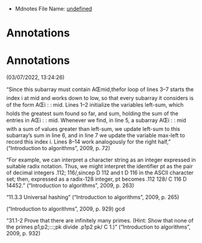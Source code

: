 * Mdnotes File Name: [undefined](undefined)

# Annotations  

# Annotations  
(03/07/2022, 13:24:26)

<span class="highlight" data-annotation="%7B%22attachmentURI%22%3A%22http%3A%2F%2Fzotero.org%2Fusers%2F9491379%2Fitems%2FX4G75MM7%22%2C%22annotationKey%22%3A%22SYVBAT6S%22%2C%22color%22%3A%22%23ffd400%22%2C%22pageLabel%22%3A%2272%22%2C%22position%22%3A%7B%22pageIndex%22%3A92%2C%22rects%22%3A%5B%5B248.16%2C550.713%2C499.173%2C560.956%5D%2C%5B140.64%2C537.753%2C498.985%2C547.996%5D%2C%5B140.64%2C524.793%2C499.288%2C535.036%5D%2C%5B140.64%2C511.833%2C499.037%2C521.825%5D%2C%5B140.64%2C498.873%2C499.184%2C509.116%5D%2C%5B140.639%2C485.913%2C499.186%2C495.905%5D%2C%5B140.64%2C472.953%2C499.223%2C483.196%5D%2C%5B140.64%2C460.113%2C269.44%2C470.356%5D%5D%7D%2C%22citationItem%22%3A%7B%22uris%22%3A%5B%22http%3A%2F%2Fzotero.org%2Fusers%2F9491379%2Fitems%2F7E6KGQXY%22%5D%2C%22locator%22%3A%2272%22%7D%7D">“Since this subarray must contain AŒmid,thefor loop of lines 3–7 starts the index i at mid and works down to low, so that every subarray it considers is of the form AŒi : : mid. Lines 1–2 initialize the variables left-sum, which holds the greatest sum found so far, and sum, holding the sum of the entries in AŒi : : mid. Whenever we find, in line 5, a subarray AŒi : : mid with a sum of values greater than left-sum, we update left-sum to this subarray’s sum in line 6, and in line 7 we update the variable max-left to record this index i. Lines 8–14 work analogously for the right half,”</span> <span class="citation" data-citation="%7B%22citationItems%22%3A%5B%7B%22uris%22%3A%5B%22http%3A%2F%2Fzotero.org%2Fusers%2F9491379%2Fitems%2F7E6KGQXY%22%5D%2C%22locator%22%3A%2272%22%7D%5D%2C%22properties%22%3A%7B%7D%7D">(<span class="citation-item">“Introduction to algorithms”, 2009, p. 72</span>)</span>

<span class="highlight" data-annotation="%7B%22attachmentURI%22%3A%22http%3A%2F%2Fzotero.org%2Fusers%2F9491379%2Fitems%2FX4G75MM7%22%2C%22annotationKey%22%3A%228285ZSWS%22%2C%22color%22%3A%22%23ffd400%22%2C%22pageLabel%22%3A%22263%22%2C%22position%22%3A%7B%22pageIndex%22%3A283%2C%22rects%22%3A%5B%5B300.6%2C516.873%2C507%2C526.865%5D%2C%5B148.68%2C503.913%2C507.122%2C513.905%5D%2C%5B148.68%2C490.953%2C507.12%2C501.196%5D%2C%5B148.679%2C477.993%2C506.995%2C487.985%5D%2C%5B148.679%2C465.033%2C273.639%2C475.276%5D%5D%7D%2C%22citationItem%22%3A%7B%22uris%22%3A%5B%22http%3A%2F%2Fzotero.org%2Fusers%2F9491379%2Fitems%2F7E6KGQXY%22%5D%2C%22locator%22%3A%22263%22%7D%7D">“For example, we can interpret a character string as an integer expressed in suitable radix notation. Thus, we might interpret the identifier pt as the pair of decimal integers .112; 116/,sincep D 112 and t D 116 in the ASCII character set; then, expressed as a radix-128 integer, pt becomes .112 128/ C 116 D 14452.”</span> <span class="citation" data-citation="%7B%22citationItems%22%3A%5B%7B%22uris%22%3A%5B%22http%3A%2F%2Fzotero.org%2Fusers%2F9491379%2Fitems%2F7E6KGQXY%22%5D%2C%22locator%22%3A%22263%22%7D%5D%2C%22properties%22%3A%7B%7D%7D">(<span class="citation-item">“Introduction to algorithms”, 2009, p. 263</span>)</span>

<span class="highlight" data-annotation="%7B%22attachmentURI%22%3A%22http%3A%2F%2Fzotero.org%2Fusers%2F9491379%2Fitems%2FX4G75MM7%22%2C%22annotationKey%22%3A%22MYXVRTMC%22%2C%22color%22%3A%22%23ffd400%22%2C%22pageLabel%22%3A%22265%22%2C%22position%22%3A%7B%22pageIndex%22%3A285%2C%22rects%22%3A%5B%5B148.68%2C563.042%2C270.607%2C576.398%5D%5D%7D%2C%22citationItem%22%3A%7B%22uris%22%3A%5B%22http%3A%2F%2Fzotero.org%2Fusers%2F9491379%2Fitems%2F7E6KGQXY%22%5D%2C%22locator%22%3A%22265%22%7D%7D">“11.3.3 Universal hashing”</span> <span class="citation" data-citation="%7B%22citationItems%22%3A%5B%7B%22uris%22%3A%5B%22http%3A%2F%2Fzotero.org%2Fusers%2F9491379%2Fitems%2F7E6KGQXY%22%5D%2C%22locator%22%3A%22265%22%7D%5D%2C%22properties%22%3A%7B%7D%7D">(<span class="citation-item">“Introduction to algorithms”, 2009, p. 265</span>)</span>

  
<span class="citation" data-citation="%7B%22citationItems%22%3A%5B%7B%22uris%22%3A%5B%22http%3A%2F%2Fzotero.org%2Fusers%2F9491379%2Fitems%2F7E6KGQXY%22%5D%2C%22locator%22%3A%22929%22%7D%5D%2C%22properties%22%3A%7B%7D%7D">(<span class="citation-item">“Introduction to algorithms”, 2009, p. 929</span>)</span> gcd

<span class="highlight" data-annotation="%7B%22attachmentURI%22%3A%22http%3A%2F%2Fzotero.org%2Fusers%2F9491379%2Fitems%2FX4G75MM7%22%2C%22annotationKey%22%3A%226S5WI7DM%22%2C%22color%22%3A%22%23ffd400%22%2C%22pageLabel%22%3A%22932%22%2C%22position%22%3A%7B%22pageIndex%22%3A952%2C%22rects%22%3A%5B%5B140.639%2C373.484%2C168.599%2C383.345%5D%2C%5B140.639%2C360.393%2C499.202%2C370.385%5D%2C%5B140.639%2C346.837%2C320.464%2C357.676%5D%5D%7D%2C%22citationItem%22%3A%7B%22uris%22%3A%5B%22http%3A%2F%2Fzotero.org%2Fusers%2F9491379%2Fitems%2F7E6KGQXY%22%5D%2C%22locator%22%3A%22932%22%7D%7D">“31.1-2 Prove that there are infinitely many primes. (Hint: Show that none of the primes p1;p2;:::;pk divide .p1p2 pk/ C 1.)”</span> <span class="citation" data-citation="%7B%22citationItems%22%3A%5B%7B%22uris%22%3A%5B%22http%3A%2F%2Fzotero.org%2Fusers%2F9491379%2Fitems%2F7E6KGQXY%22%5D%2C%22locator%22%3A%22932%22%7D%5D%2C%22properties%22%3A%7B%7D%7D">(<span class="citation-item">“Introduction to algorithms”, 2009, p. 932</span>)</span>